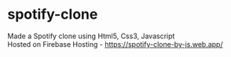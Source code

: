 # spotify-clone
Made a Spotify clone using Html5, Css3, Javascript <br/>
Hosted on Firebase Hosting - https://spotify-clone-by-js.web.app/
